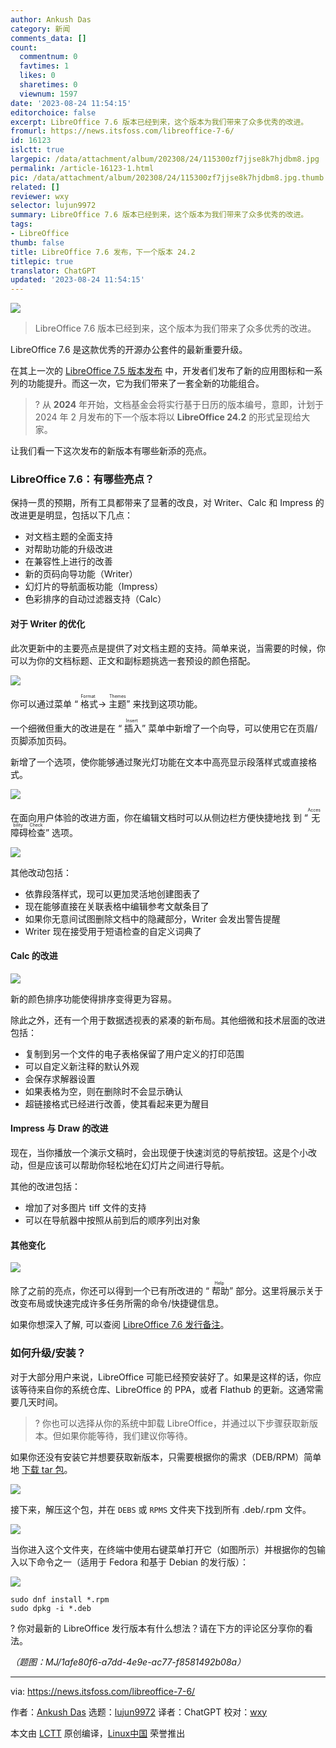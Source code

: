 ```yaml
---
author: Ankush Das
category: 新闻
comments_data: []
count:
  commentnum: 0
  favtimes: 1
  likes: 0
  sharetimes: 0
  viewnum: 1597
date: '2023-08-24 11:54:15'
editorchoice: false
excerpt: LibreOffice 7.6 版本已经到来，这个版本为我们带来了众多优秀的改进。
fromurl: https://news.itsfoss.com/libreoffice-7-6/
id: 16123
islctt: true
largepic: /data/attachment/album/202308/24/115300zf7jjse8k7hjdbm8.jpg
permalink: /article-16123-1.html
pic: /data/attachment/album/202308/24/115300zf7jjse8k7hjdbm8.jpg.thumb.jpg
related: []
reviewer: wxy
selector: lujun9972
summary: LibreOffice 7.6 版本已经到来，这个版本为我们带来了众多优秀的改进。
tags:
- LibreOffice
thumb: false
title: LibreOffice 7.6 发布，下一个版本 24.2
titlepic: true
translator: ChatGPT
updated: '2023-08-24 11:54:15'
---
```


![](/data/attachment/album/202308/24/115300zf7jjse8k7hjdbm8.jpg)



> 
> LibreOffice 7.6 版本已经到来，这个版本为我们带来了众多优秀的改进。
> 
> 
> 


LibreOffice 7.6 是这款优秀的开源办公套件的最新重要升级。


在其上一次的 [LibreOffice 7.5 版本发布](https://news.itsfoss.com/libreoffice-7-5-release/) 中，开发者们发布了新的应用图标和一系列的功能提升。而这一次，它为我们带来了一套全新的功能组合。



> 
> ? 从 **2024** 年开始，文档基金会将实行基于日历的版本编号，意即，计划于 2024 年 2 月发布的下一个版本将以 **LibreOffice 24.2** 的形式呈现给大家。
> 
> 
> 


让我们看一下这次发布的新版本有哪些新添的亮点。


### LibreOffice 7.6：有哪些亮点？


保持一贯的预期，所有工具都带来了显著的改良，对 Writer、Calc 和 Impress 的改进更是明显，包括以下几点：


* 对文档主题的全面支持
* 对帮助功能的升级改进
* 在兼容性上进行的改善
* 新的页码向导功能（Writer）
* 幻灯片的导航面板功能（Impress）
* 色彩排序的自动过滤器支持（Calc）


#### 对于 Writer 的优化


此次更新中的主要亮点是提供了对文档主题的支持。简单来说，当需要的时候，你可以为你的文档标题、正文和副标题挑选一套预设的颜色搭配。


![](/data/attachment/album/202308/24/115415wizbyqzvufqq8efx.png)


你可以通过菜单 “<ruby> 格式 <rt>  Format </rt></ruby> → <ruby> 主题 <rt>  Themes </rt></ruby>” 来找到这项功能。


一个细微但重大的改进是在 “<ruby> 插入 <rt>  Insert </rt></ruby>” 菜单中新增了一个向导，可以使用它在页眉/页脚添加页码。


新增了一个选项，使你能够通过聚光灯功能在文本中高亮显示段落样式或直接格式。


![](/data/attachment/album/202308/24/115415zlrwwl0l20q0qkl0.png)


在面向用户体验的改进方面，你在编辑文档时可以从侧边栏方便快捷地找 到 “<ruby> 无障碍检查 <rt>  Accesbility Check </rt></ruby>” 选项。


![](/data/attachment/album/202308/24/115415i9icnn2n2m92mjlk.jpg)


其他改动包括：


* 依靠段落样式，现可以更加灵活地创建图表了
* 现在能够直接在关联表格中编辑参考文献条目了
* 如果你无意间试图删除文档中的隐藏部分，Writer 会发出警告提醒
* Writer 现在接受用于短语检查的自定义词典了


#### Calc 的改进


![](/data/attachment/album/202308/24/115416h2ytb711y97h1bhv.png)


新的颜色排序功能使得排序变得更为容易。


除此之外，还有一个用于数据透视表的紧凑的新布局。其他细微和技术层面的改进包括：


* 复制到另一个文件的电子表格保留了用户定义的打印范围
* 可以自定义新注释的默认外观
* 会保存求解器设置
* 如果表格为空，则在删除时不会显示确认
* 超链接格式已经进行改善，使其看起来更为醒目


#### Impress 与 Draw 的改进


现在，当你播放一个演示文稿时，会出现便于快速浏览的导航按钮。这是个小改动，但是应该可以帮助你轻松地在幻灯片之间进行导航。


其他的改进包括：


* 增加了对多图片 tiff 文件的支持
* 可以在导航器中按照从前到后的顺序列出对象


#### 其他变化


![](/data/attachment/album/202308/24/115416t6wznountnwwapwk.png)


除了之前的亮点，你还可以得到一个已有所改进的 “<ruby> 帮助 <rt>  Help </rt></ruby>” 部分。这里将展示关于改变布局或快速完成许多任务所需的命令/快捷键信息。


如果你想深入了解, 可以查阅 [LibreOffice 7.6 发行备注](https://wiki.documentfoundation.org/ReleaseNotes/7.6)。


### 如何升级/安装？


对于大部分用户来说，LibreOffice 可能已经预安装好了。如果是这样的话，你应该等待来自你的系统仓库、LibreOffice 的 PPA，或者 Flathub 的更新。这通常需要几天时间。



> 
> ? 你也可以选择从你的系统中卸载 LibreOffice，并通过以下步骤获取新版本。但如果你能等待，我们建议你等待。
> 
> 
> 


如果你还没有安装它并想要获取新版本，只需要根据你的需求（DEB/RPM）简单地 [下载 tar 包](https://www.libreoffice.org/download/download-libreoffice/)。


![](/data/attachment/album/202308/24/115417mazq6wty4g6q6m66.png)


接下来，解压这个包，并在 `DEBS` 或 `RPMS` 文件夹下找到所有 .deb/.rpm 文件。


![](/data/attachment/album/202308/24/115417fvhpbw1p9rd129yr.png)


当你进入这个文件夹，在终端中使用右键菜单打开它（如图所示）并根据你的包输入以下命令之一（适用于 Fedora 和基于 Debian 的发行版）：


![](/data/attachment/album/202308/24/115417ye3e219ttt24twwt.png)



```
sudo dnf install *.rpm
sudo dpkg -i *.deb

```

? 你对最新的 LibreOffice 发行版本有什么想法？请在下方的评论区分享你的看法。


*（题图：MJ/1afe80f6-a7dd-4e9e-ac77-f8581492b08a）*




---


via: <https://news.itsfoss.com/libreoffice-7-6/>


作者：[Ankush Das](https://news.itsfoss.com/author/ankush/) 选题：[lujun9972](https://github.com/lujun9972) 译者：ChatGPT 校对：[wxy](https://github.com/wxy)


本文由 [LCTT](https://github.com/LCTT/TranslateProject) 原创编译，[Linux中国](https://linux.cn/) 荣誉推出